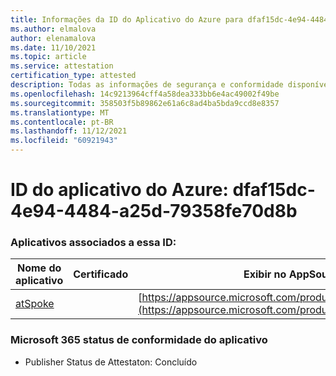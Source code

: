 ```yaml
---
title: Informações da ID do Aplicativo do Azure para dfaf15dc-4e94-4484-a25d-79358fe70d8b
ms.author: elmalova
author: elenamalova
ms.date: 11/10/2021
ms.topic: article
ms.service: attestation
certification_type: attested
description: Todas as informações de segurança e conformidade disponíveis para dfaf15dc-4e94-4484-a25d-79358fe70d8b.
ms.openlocfilehash: 14c9213964cff4a58dea333bb6e4ac49002f49be
ms.sourcegitcommit: 358503f5b89862e61a6c8ad4ba5bda9ccd8e8357
ms.translationtype: MT
ms.contentlocale: pt-BR
ms.lasthandoff: 11/12/2021
ms.locfileid: "60921943"
---
```

# <a name="azure-app-id-dfaf15dc-4e94-4484-a25d-79358fe70d8b"></a>ID do aplicativo do Azure: dfaf15dc-4e94-4484-a25d-79358fe70d8b


### <a name="apps-associated-with-this-id"></a>Aplicativos associados a essa ID:
| **Nome do aplicativo** | **Certificado** | **Exibir no AppSource** |
|--------------|---------------|-----------------------|
| [atSpoke](https://docs.microsoft.com/microsoft-365-app-certification/forward/WA200001454) |  | [https://appsource.microsoft.com/product/office/WA200001454](https://appsource.microsoft.com/product/office/WA200001454) |

### <a name="microsoft-365-app-compliance-status"></a>Microsoft 365 status de conformidade do aplicativo
- Publisher Status de Attestaton: Concluído

